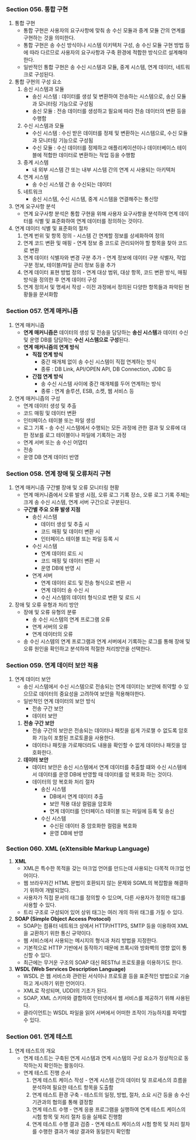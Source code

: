 ### Section 056. 통합 구현

1. 통합 구현
    - 통합 구현은 사용자의 요구사항에 맞춰 송 수신 모듈과 중계 모듈 간의 연계를 구현하는 것을 의미한다.
    - 통합 구현은 송 수신 방식이나 시스템 이키텍처 구성, 송 수신 모듈 구현 방법 등에 따라 다르므로 사용자의 요구사항과 구축 환경에 적합한 방식으르 설계해야한다.
    - 일반적인 통합 구현은 송 수신 시스템과 모듈, 중계 시스템, 연계 데이터, 네트워크로 구성된다.
2. 통합 구현의 구성 요소
    1. 송신 시스템과 모듈
        - 송신 시스템 : 데이터를 생성 및 변환하여 전송하는 시스템으로, 송신 모듈과 모니터링 기능으로 구성됨
        - 송신 모듈 : 전송 데이터를 생성하고 필요에 따라 전송 데이터의 변환 등을 수행함
    2. 수신 시스템과 모듈
        - 수신 시스템 : 수신 받은 데이터를 정제 및 변환하는 시스템으로, 수신 모듈과 모니터링 기능으로 구성됨
        - 수신 모듈 : 수신 데이터를 정제하고 애플리케이션이나 데이터베이스 테이블에 적합한 데이터로 변환하는 작업 등을 수행함
    3. 중계 시스템
        - 내 외부 시스템 간 또는 내부 시스템 간의 연계 시 사용되는 아키텍처
    4. 연계 시스템
        - 송 수신 시스템 간 송 수신되는 데이터
    5. 네트워크
        - 송신 시스템, 수신 시스템, 중계 시스템을 연결해주는 통신망
3. 연계 요구사항 분석
    - 연계 요구사항 분석은 통합 구현을 위해 사용자 요구사항을 분석하여 연계 데이터를 식별 및 표준화하여 연계 데이터를 정의하는 것이다.
4. 연계 데이터 식별 및 표준화의 절차
    1. 연계 번위 및 항목 정의 - 시스템 간 연계할 정보를 상세화하여 정의
    2. 연계 코드 변환 및 매핑 - 연계 정보 중 코드로 관리되어야 할 항목을 찾아 코드로 변환
    3. 연계 데이터 식별자와 변경 구분 추가 - 연계 정보에 데이터 구분 식별자, 작업 구분 정보, 테이블/파일 관리 정보 등을 추가
    4. 연계 데이터 표현 방법 정의 - 연계 대상 범위, 대상 항목, 코드 변환 방식, 매핑 방식을 정의한 후 연계 데이터 구성
    5. 연계 정의서 및 명세서 작성 - 이전 과정에서 정의된 다양한 항목들과 파악된 현황들을 문서화함

### Section 057. 연계 매커니즘

1. 연계 매커니즘
    - **연계 매커니즘은** 데이터의 생성 및 전송을 담당하는 **송신 시스템**과 데이터 수신 및 운영 DB를 담담하는 **수신 시스템으로 구성**된다.
    - **연계 매커니즘의 연계 방식**
        - **직접 연계 방식**
            - 중간 매개체 없이 송 수신 시스템이 직접 연계하는 방식
            - 종류 : DB Link, API/OPEN API, DB Connection, JDBC 등
        - **간접 연계 방식**
            - 송 수신 시스템 사이에 중간 매개체를 두어 연계하는 방식
            - 종류 : 연계 솔루션, ESB, 소켓, 웹 서비스 등
2. 연계 매커니즘의 구성
    - 연계 데이터 생성 및 추출
    - 코드 매핑 및 데이터 변환
    - 인터페이스 테이블 또는 파일 생성
    - 로그 기록 - 송 수신 시스템에서 수행되는 모든 과정에 관한 결과 및 오류에 대한 정보를 로그 테이블이나 파일에 기록하는 과정
    - 연계 서버 또는 송 수신 어댑터
    - 전송
    - 운영 DB 연계 데이터 반영

### Section 058. 연계 장애 및 오류처리 구현

1. 연계 매커니즘 구간별 장애 및 오류 모니터링 현황
    - 연계 매커니즘에서 오류 발생 시점, 오류 로그 기록 장소, 오류 로그 기록 주체는 크게 송 수신 시스템, 연계 서버 구간으로 구분된다.
    - **구간별 주요 오류 발생 지점**
        - 송신 시스템
            - 데이터 생성 및 추출 시
            - 코드 매핑 및 데이터 변환 시
            - 인터페이스 테이블 또는 파일 등록 시
        - 수신 시스템
            - 연계 데이터 로드 시
            - 코드 매핑 및 데이터 변환 시
            - 운영 DB에 반영 시
        - 연계 서버
            - 연계 데이터 로드 및 전송 형식으로 변환 시
            - 연계 데이터 송 수신 시
            - 수신 시스템의 데이터 형식으로 변환 및 로드 시
2. 장애 및 오류 유형과 처리 방안
    - 장애 및 오류 유형의 분류
        - 송 수신 시스템의 연계 프로그램 오류
        - 연계 서버의 오류
        - 연계 데이터의 오류
    - 송 수신 시스템의 연계 프로그램과 연계 서버에서 기록하는 로그를 통해 장애 및 오류 원인을 확인하고 분석하여 적절한 처리방안을 선택한다.

### Section 059. 연계 데이터 보안 적용

1. 연계 데이터 보안
    - 송신 시스템에서 수신 시스템으로 전송되는 연계 데이터는 보안에 취약할 수 있으므로 데이터의 중요성을 고려하여 보안을 적용해야한다.
    - 일반적인 연계 데이터의 보안 방식
        - 전송 구간 보안
        - 데이터 보안
    1. **전송 구간 보안**
        - 전송 구간의 보안은 전송되는 데이터나 패킷을 쉽게 가로챌 수 없도록 암호화 기능이 포함된 프로토콜을 사용한다.
        - 데이터나 패킷을 가로채더라도 내용을 확인할 수 없게 데이터나 패킷을 암호화한다.
    2. **데이터 보안**
        - 데이터 보안은 송신 시스템에서 연계 데이터를 추출할 떄와 수신 시스템에서 데이터를 운영 DB에 반영할 때 데이터를 암 복호화 하는 것이다.
        - 데이터의 암 복호화 처리 절차
            - 송신 시스템
                - DB에서 연계 데이터 추출
                - 보안 적용 대상 컬럼을 암호화
                - 연계 데이터를 인터페이스 테이블 또는 파일에 등록 및 송신
            - 수신 시스템
                - 수신된 데이터 중 암호화한 컬럼을 복호화
                - 운영 DB에 반영

### Section 060. XML (eXtensible Markup Language)

1. **XML**
    - XML은 특수한 목적을 갖는 마크업 언어를 만드는데 사용되는 다목적 마크업 언어이다.
    - 웹 브라우저간 HTML 문법이 호환되지 않는 문제와 SGML의 복잡함을 해결하기 위하여 개발되었다.
    - 사용자가 직접 문서의 태그를 정의할 수 있으며, 다른 사용자가 정의한 태그를 사용할 수 있다.
    - 트리 구조로 구성되어 있어 상위 태그는 여러 개의 하위 태그를 가질 수 있다.
2. **SOAP (Simple Object Access Protocol)**
    - SOAP는 컴퓨터 네트워크 상에서 HTTP/HTTPS, SMTP 등을 이용하여 XML을 교환하기 위한 통신 규약이다.
    - 웹 서비스에서 사용되는 메시지의 형식과 처리 방법을 지정한다.
    - 기본적으로 HTTP 기반에서 동작하기 때문에 프록시와 방화벽의 영향 없이 통신할 수 있다.
    - 최근에는 무거운 구조의 SOAP 대신 RESTful 프로토콜을 이용하기도 한다.
3. **WSDL (Web Services Description Language)**
    - WSDL 은 웹 서비스와 관련된 서식이나 프로토콜 등을 표준적인 방법으로 기술하고 게시하기 위한 언어이다.
    - XML로 작성되며, UDDI의 기초가 된다.
    - SOAP, XML 스키마와 결합하여 인터넷에서 웹 서비스를 제공하기 위해 사용된다.
    - 클라이언트는 WSDL 파일을 읽어 서버에서 어떠한 조작이 가능하지를 파악할 수 있다.

### Section 061. 연계 테스트

1. 연계 테스트의 개요
    - 연계 테스트는 구축된 연계 시스템과 연계 시스템의 구성 요소가 정상적으로 동작하는지 확인하는 활동이다.
    - 연계 테스트 진행 순서
        1. 연계 테스트 케이스 작성 - 연계 시스템 간의 데이터 및 프로세스의 흐름을 분석하여 필요한 테스트 항목을 도출함
        2. 연계 테스트 환경 구축 - 테스트의 일정, 방법, 절차, 소요 시간 등을 송 수신 기관과의 협의를 통해 결정함
        3. 연계 테스트 수행 - 연계 응용 프로그램을 실행하여 연계 테스트 케이스의 시험 항목 및 처리 절차 등을 실제로 진행함
        4. 연계 테스트 수행 결과 검증 - 연계 테스트 케이스의 시험 항목 및 처리 절차를 수행한 결과가 예상 결과와 동일한지 확인함